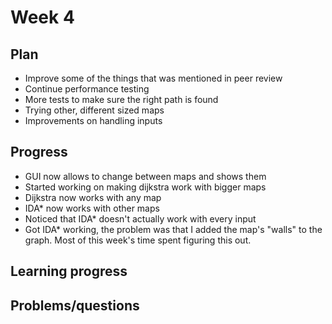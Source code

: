 # Week 4

## Plan
- Improve some of the things that was mentioned in peer review
- Continue performance testing
- More tests to make sure the right path is found
- Trying other, different sized maps
- Improvements on handling inputs

## Progress
- GUI now allows to change between maps and shows them
- Started working on making dijkstra work with bigger maps
- Dijkstra now works with any map
- IDA* now works with other maps
- Noticed that IDA* doesn't actually work with every input
- Got IDA* working, the problem was that I added the map's "walls" to the graph. Most of this week's time spent figuring this out.


## Learning progress



## Problems/questions
